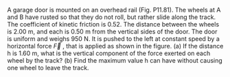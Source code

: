A garage door is mounted on an overhead rail (Fig. P11.81). The wheels at A and B have rusted so that they do not roll, but rather
slide along the track. The coefficient
of kinetic friction is 0.52. The distance between the wheels is 2.00 m,
and each is 0.50 m from the vertical
sides of the door. The door is uniform and weighs 950 N. It is pushed
to the left at constant speed by a horizontal force $`\vec{F}`$
, that is applied as shown in the figure. (a) If the distance
h is 1.60 m, what is the vertical component of the force exerted on each
wheel by the track? (b) Find the maximum value h can have without
causing one wheel to leave the track.